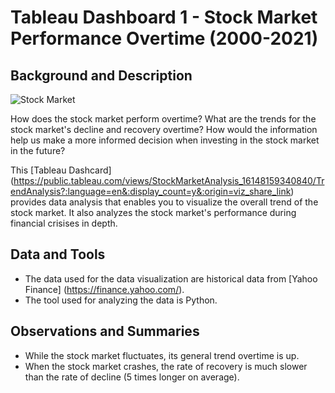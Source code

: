 # Tableau Dashboard 1 - Stock Market Performance Overtime (2000-2021)


## Background and Description

![Stock Market](Images/stocks.jpg)

How does the stock market perform overtime? What are the trends for the stock market's decline and recovery overtime? How would the information help us make a more informed decision when investing in the stock market in the future? 

This [Tableau Dashcard] (https://public.tableau.com/views/StockMarketAnalysis_16148159340840/TrendAnalysis?:language=en&:display_count=y&:origin=viz_share_link) provides data analysis that enables you to visualize the overall trend of the stock market. It also analyzes the stock market's performance during financial crisises in depth. 

## Data and Tools
* The data used for the data visualization are historical data from [Yahoo Finance] (https://finance.yahoo.com/). 
* The tool used for analyzing the data is Python. 

## Observations and Summaries
* While the stock market fluctuates, its general trend overtime is up. 
* When the stock market crashes, the rate of recovery is much slower than the rate of decline (5 times longer on average).



